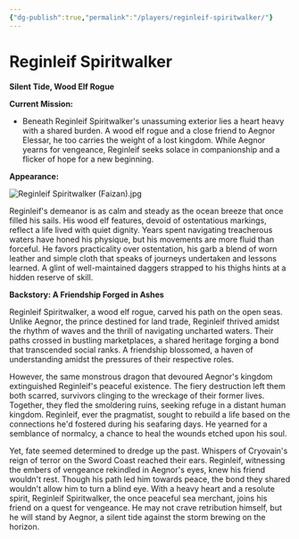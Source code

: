 ```yaml
---
{"dg-publish":true,"permalink":"/players/reginleif-spiritwalker/"}
---
```


# Reginleif Spiritwalker

**Silent Tide, Wood Elf Rogue**

**Current Mission:**

* Beneath Reginleif Spiritwalker's unassuming exterior lies a heart heavy with a shared burden. A wood elf rogue and a close friend to Aegnor Elessar, he too carries the weight of a lost kingdom. While Aegnor yearns for vengeance, Reginleif seeks solace in companionship and a flicker of hope for a new beginning.

**Appearance:**

![Reginleif Spiritwalker (Faizan).jpg](/img/user/Images/Characters/Player%20Characters/Reginleif%20Spiritwalker%20(Faizan).jpg)

Reginleif's demeanor is as calm and steady as the ocean breeze that once filled his sails. His wood elf features, devoid of ostentatious markings, reflect a life lived with quiet dignity. Years spent navigating treacherous waters have honed his physique, but his movements are more fluid than forceful. He favors practicality over ostentation, his garb a blend of worn leather and simple cloth that speaks of journeys undertaken and lessons learned. A glint of well-maintained daggers strapped to his thighs hints at a hidden reserve of skill.

**Backstory: A Friendship Forged in Ashes**

Reginleif Spiritwalker, a wood elf rogue, carved his path on the open seas. Unlike Aegnor, the prince destined for land trade, Reginleif thrived amidst the rhythm of waves and the thrill of navigating uncharted waters. Their paths crossed in bustling marketplaces, a shared heritage forging a bond that transcended social ranks. A friendship blossomed, a haven of understanding amidst the pressures of their respective roles.

However, the same monstrous dragon that devoured Aegnor's kingdom extinguished Reginleif's peaceful existence. The fiery destruction left them both scarred, survivors clinging to the wreckage of their former lives. Together, they fled the smoldering ruins, seeking refuge in a distant human kingdom. Reginleif, ever the pragmatist, sought to rebuild a life based on the connections he'd fostered during his seafaring days. He yearned for a semblance of normalcy, a chance to heal the wounds etched upon his soul.

Yet, fate seemed determined to dredge up the past. Whispers of Cryovain's reign of terror on the Sword Coast reached their ears. Reginleif, witnessing the embers of vengeance rekindled in Aegnor's eyes, knew his friend wouldn't rest. Though his path led him towards peace, the bond they shared wouldn't allow him to turn a blind eye. With a heavy heart and a resolute spirit, Reginleif Spiritwalker, the once peaceful sea merchant, joins his friend on a quest for vengeance. He may not crave retribution himself, but he will stand by Aegnor, a silent tide against the storm brewing on the horizon.